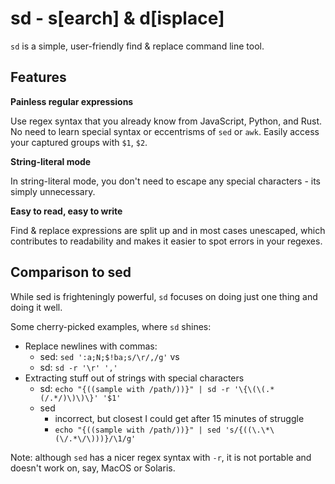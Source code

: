 # sd - s[earch] & d[isplace]

`sd` is a simple, user-friendly find & replace command line tool.

## Features

**Painless regular expressions**

Use regex syntax that you already know from JavaScript, Python, and Rust. No need to learn  special syntax or eccentrisms of `sed` or `awk`. Easily access your captured groups with `$1`, `$2`.

**String-literal mode**

In string-literal mode, you don't need to escape any special characters - its simply unnecessary.

**Easy to read, easy to write**

Find & replace expressions are split up and in most cases unescaped, which contributes to readability and makes it easier to spot errors in your regexes.

## Comparison to sed

While sed is frighteningly powerful, `sd` focuses on doing just one thing and doing it well.

Some cherry-picked examples, where `sd` shines:
- Replace newlines with commas:
  - sed: `sed ':a;N;$!ba;s/\r/,/g'` vs
  - sd: `sd -r '\r' ','`
- Extracting stuff out of strings with special characters
  - sd: `echo "{((sample with /path/))}" | sd -r '\{\(\(.*(/.*/)\)\)\}' '$1'`
  - sed
    - incorrect, but closest I could get after 15 minutes of struggle
    - `echo "{((sample with /path/))}" | sed 's/{((\.\*\(\/.*\/\)))}/\1/g'`

Note: although `sed` has a nicer regex syntax with `-r`, it is not portable and doesn't work on, say, MacOS or Solaris. 

